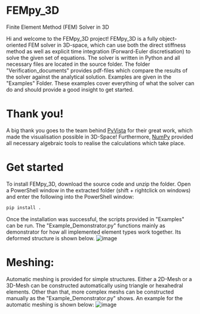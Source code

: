 # FEMpy_3D
Finite Element Method (FEM) Solver in 3D

Hi and welcome to the FEMpy_3D project! FEMpy_3D is a fully object-oriented FEM solver in 3D-space, which can use both the direct stiffness method as well as explicit time integration (Forward-Euler discretisation) to solve the given set of equations. The solver is written in Python and all necessary files are located in the source folder. The folder "Verification_documents" provides pdf-files which compare the results of the solver against the analytical solution. Examples are given in the "Examples" Folder. These examples cover everything of what the solver can do and should provide a good insight to get started. 

# Thank you!
A big thank you goes to the team behind [PyVista](https://github.com/pyvista/pyvista) for their great work, which made the visualisation possible in 3D-Space!
Furthermore, [NumPy](https://github.com/numpy/numpy) provided all necessary algebraic tools to realise the calculations which take place.

# Get started
To install FEMpy_3D, download the source code and unzip the folder. Open a PowerShell window in the extracted folder (shift + rightclick on windows) and enter the following into the PowerShell window:
```bash
pip install .
```
Once the installation was successful, the scripts provided in "Examples" can be run. The "Example_Demonstrator.py" functions mainly as demonstrator for how all implemented element types work together. Its deformed structure is shown below. 
![image](https://github.com/user-attachments/assets/e55496f8-a603-4558-8551-c4af205bbbee)

# Meshing:
Automatic meshing is provided for simple structures. Either a 2D-Mesh or a 3D-Mesh can be constructed automatically using triangle or hexahedral elements. Other than that, more complex meshs can be constructed manually as the "Example_Demonstrator.py" shows. An example for the automatic meshing is shown below:
![image](https://github.com/user-attachments/assets/1002d953-7de6-42f6-b884-76011fc82a7e)

